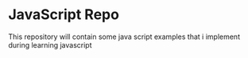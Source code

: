 # JavaScript Repo
This repository will contain some java script examples that i implement during learning javascript
